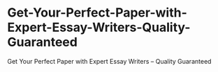 # Get-Your-Perfect-Paper-with-Expert-Essay-Writers-Quality-Guaranteed
Get Your Perfect Paper with Expert Essay Writers – Quality Guaranteed
